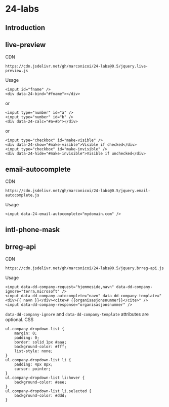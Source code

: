 # 24-labs
## Introduction

## live-preview
CDN
```
https://cdn.jsdelivr.net/gh/marconicoi/24-labs@0.5/jquery.live-preview.js
```
Usage
```
<input id="fname" />
<div data-24-bind="#fname"></div>
```
or
```
<input type="number" id="a" />
<input type="number" id="b" />
<div data-24-calc="#a+#b"></div>
```
or
```
<input type="checkbox" id="make-visible" />
<div data-24-show="#make-visible">Visible if checked</div>
<input type="checkbox" id="make-invisible" />
<div data-24-hide="#make-invisible">Visible if unchecked</div>
```

## email-autocomplete
CDN
```
https://cdn.jsdelivr.net/gh/marconicoi/24-labs@0.5/jquery.email-autocomplete.js
```
Usage
```
<input data-24-email-autocomplete="mydomain.com" />
```

## intl-phone-mask


## brreg-api
CDN
```
https://cdn.jsdelivr.net/gh/marconicoi/24-labs@0.5/jquery.brreg-api.js
```
Usage
```
<input data-dd-company-request="hjemmeside,navn" data-dd-company-ignore="terra,microsoft" />
<input data-dd-company-autocomplete="navn" data-dd-company-template="<div>{{ navn }}</div><cite># {{organisasjonsnummer}}</cite>" />
<input data-dd-company-response="organisasjonsnummer" />
```
`data-dd-company-ignore` and `data-dd-company-template` attributes are optional.
CSS
```
ul.company-dropdown-list {
	margin: 0;
	padding: 0;
	border: solid 1px #aaa;
	background-color: #fff;
	list-style: none;
}
ul.company-dropdown-list li {
	padding: 4px 8px;
	cursor: pointer;
}
ul.company-dropdown-list li:hover {
	background-color: #eee;
}
ul.company-dropdown-list li.selected {
	background-color: #ddd;
}
```

